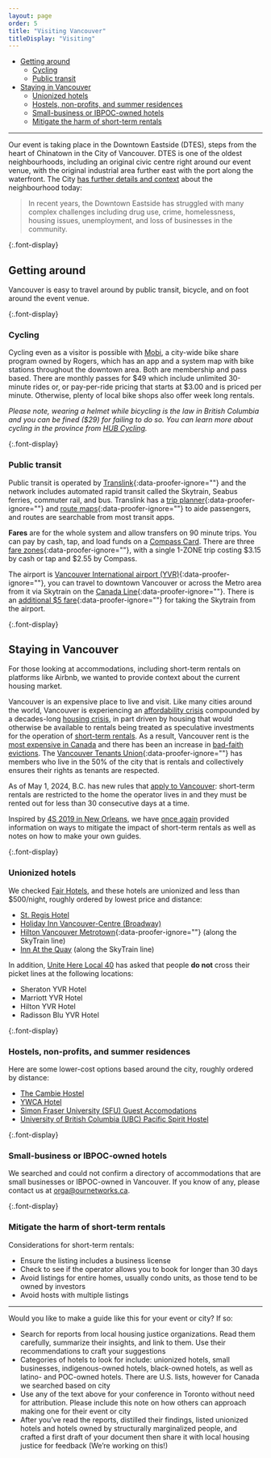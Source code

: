 ```yaml
---
layout: page
order: 5
title: "Visiting Vancouver"
titleDisplay: "Visiting"
---
```


- [Getting around](#getting-around)
  - [Cycling](#cycling)
  - [Public transit](#public-transit)
- [Staying in Vancouver](#staying-in-vancouver)
  - [Unionized hotels](#unionized-hotels)
  - [Hostels, non-profits, and summer residences](#hostels-non-profits-and-summer-residences)
  - [Small-business or IBPOC-owned hotels](#small-business-or-ibpoc-owned-hotels)
  - [Mitigate the harm of short-term rentals](#mitigate-the-harm-of-short-term-rentals)

---

Our event is taking place in the Downtown Eastside (DTES), steps from the heart of Chinatown in the City of Vancouver. DTES is one of the oldest neighbourhoods, including an original civic centre right around our event venue, with the original industrial area further east with the port along the waterfront. The City [has further details and context](https://vancouver.ca/news-calendar/downtown-eastside.aspx) about the neighbourhood today:

> In recent years, the Downtown Eastside has struggled with many complex challenges including drug use, crime, homelessness, housing issues, unemployment, and loss of businesses in the community.

{:.font-display}

## Getting around

Vancouver is easy to travel around by public transit, bicycle, and on foot around the event venue.

{:.font-display}

### Cycling

Cycling even as a visitor is possible with [Mobi](https://www.mobibikes.ca/), a city-wide bike share program owned by Rogers, which has an app and a system map with bike stations throughout the downtown area. Both are membership and pass based. There are monthly passes for $49 which include unlimited 30-minute rides or, or pay-per-ride pricing that starts at $3.00 and is priced per minute. Otherwise, plenty of local bike shops also offer week long rentals.

_Please note, wearing a helmet while bicycling is the law in British Columbia and you can be fined ($29) for failing to do so. You can learn more about cycling in the province from [HUB Cycling](https://bikehub.ca/sites/default/files/imce/hub_cyclist_handbook_web.pdf)._

{:.font-display}

### Public transit

Public transit is operated by [Translink](https://www.translink.ca/){:data-proofer-ignore=""} and the network includes automated rapid transit called the Skytrain, Seabus ferries, commuter rail, and bus. Translink has a [trip planner](https://www.translink.ca/trip-planner){:data-proofer-ignore=""} and [route maps](https://www.translink.ca/schedules-and-maps){:data-proofer-ignore=""} to aide passengers, and routes are searchable from most transit apps.

**Fares** are for the whole system and allow transfers on 90 minute trips. You can pay by cash, tap, and load funds on a [Compass Card](https://www.compasscard.ca/). There are three [fare zones](https://www.translink.ca/transit-fares/pricing-and-fare-zones){:data-proofer-ignore=""}, with a single 1-ZONE trip costing $3.15 by cash or tap and $2.55 by Compass.

The airport is [Vancouver International airport (YVR)](https://www.yvr.ca/){:data-proofer-ignore=""}, you can travel to downtown Vancouver or across the Metro area from it via Skytrain on the [Canada Line](https://www.translink.ca/schedules-and-maps/skytrain){:data-proofer-ignore=""}. There is an [additional $5 fare](https://www.translink.ca/transit-fares/transferring-and-addfare){:data-proofer-ignore=""} for taking the Skytrain from the airport.

{:.font-display}

## Staying in Vancouver

For those looking at accommodations, including short-term rentals on platforms like Airbnb, we wanted to provide context about the current housing market.

Vancouver is an expensive place to live and visit. Like many cities around the world, Vancouver is experiencing an [affordability crisis](https://globalnews.ca/news/10401449/vancouver-full-blown-crisis-housing-affordability-report/) compounded by a decades-long [housing crisis](https://thetyee.ca/Culture/2023/05/03/What-Behind-Housing-Crisis-Canada/), in part driven by housing that would otherwise be available to rentals being treated as speculative investments for the operation of [short-term rentals](https://www.cbc.ca/news/canada/british-columbia/short-term-rental-accomodation-act-bc-rules-and-enforcement-1.7177836). As a result, Vancouver rent is the [most expensive in Canada](https://vancouversun.com/news/local-news/vancouver-rent-flat-decline-most-expensive-report) and there has been an increase in [bad-faith evictions](https://www.theglobeandmail.com/real-estate/vancouver/article-landlord-use-now-most-frequently-used-tool-to-evict-bc-renters/). The [Vancouver Tenants Union](https://www.vancouvertenantsunion.ca/about){:data-proofer-ignore=""} has members who live in the 50% of the city that is rentals and collectively ensures their rights as tenants are respected.

As of May 1, 2024, B.C. has new rules that [apply to Vancouver](https://vancouver.ca/doing-business/short-term-rentals.aspx): short-term rentals are restricted to the home the operator lives in and they must be rented out for less than 30 consecutive days at a time.

Inspired by [4S 2019 in New Orleans](https://www.4s2019.org/accommodation/), we have [once again](https://2019.ournetworks.ca/visiting/) provided information on ways to mitigate the impact of short-term rentals as well as notes on how to make your own guides.

{:.font-display}

### Unionized hotels

We checked [Fair Hotels](https://www.fairhotel.org/search?location%5Bgeolocation_geocoder_address%5D=Vancouver%2C+BC%2C+Canada&location%5Blat_north_east%5D=49.3172939&location%5Blng_north_east%5D=-123.023068&location%5Blat_south_west%5D=49.19817700000001&location%5Blng_south_west%5D=-123.22474&brand=All&field_guest_rooms_value%5Bmin%5D=0&field_guest_rooms_value%5Bmax%5D=6000&meeting_rooms%5Bmin%5D=0&meeting_rooms%5Bmax%5D=500&venue_size%5Bmin%5D=0&venue_size%5Bmax%5D=3000000), and these hotels are unionized and less than $500/night, roughly ordered by lowest price and distance:

- [St. Regis Hotel](https://www.stregishotel.com)
- [Holiday Inn Vancouver-Centre (Broadway)](https://www.ihg.com/holidayinn/hotels/us/en/vancouver/yvrbw/hoteldetail)
- [Hilton Vancouver Metrotown](https://www.hilton.com/en/hotels/yvrvmhf-hilton-vancouver-metrotown/){:data-proofer-ignore=""} (along the SkyTrain line)
- [Inn At the Quay](https://bookings.innatwestminsterquay.com/) (along the SkyTrain line)

In addition, [Unite Here Local 40](https://www.uniteherelocal40.org/) has asked that people **do not** cross their picket lines at the following locations:

- Sheraton YVR Hotel
- Marriott YVR Hotel
- Hilton YVR Hotel
- Radisson Blu YVR Hotel

{:.font-display}

### Hostels, non-profits, and summer residences

Here are some lower-cost options based around the city, roughly ordered by distance:

- [The Cambie Hostel](https://www.cambiehostels.com/)
- [YWCA Hotel](https://ywcavan.org/hotel)
- [Simon Fraser University (SFU) Guest Accomodations](https://www.sfu.ca/stayhere/request-a-booking/individual-traveller.html)
- [University of British Columbia (UBC) Pacific Spirit Hostel](https://suitesatubc.com/affordable-reliable-hostels-vancouver/)

{:.font-display}

### Small-business or IBPOC-owned hotels

We searched and could not confirm a directory of accommodations that are small businesses or IBPOC-owned in Vancouver. If you know of any, please contact us at [orga@ournetworks.ca](mailto:orga@ournetworks.ca).

{:.font-display}

### Mitigate the harm of short-term rentals

Considerations for short-term rentals:

- Ensure the listing includes a business license
- Check to see if the operator allows you to book for longer than 30 days
- Avoid listings for entire homes, usually condo units, as those tend to be owned by investors
- Avoid hosts with multiple listings

---

Would you like to make a guide like this for your event or city? If so:

- Search for reports from local housing justice organizations. Read them carefully, summarize their insights, and link to them. Use their recommendations to craft your suggestions
- Categories of hotels to look for include: unionized hotels, small businesses, indigenous-owned hotels, black-owned hotels, as well as latino- and POC-owned hotels. There are U.S. lists, however for Canada we searched based on city
- Use any of the text above for your conference in Toronto without need for attribution. Please include this note on how others can approach making one for their event or city
- After you’ve read the reports, distilled their findings, listed unionized hotels and hotels owned by structurally marginalized people, and crafted a first draft of your document then share it with local housing justice for feedback (We’re working on this!)
